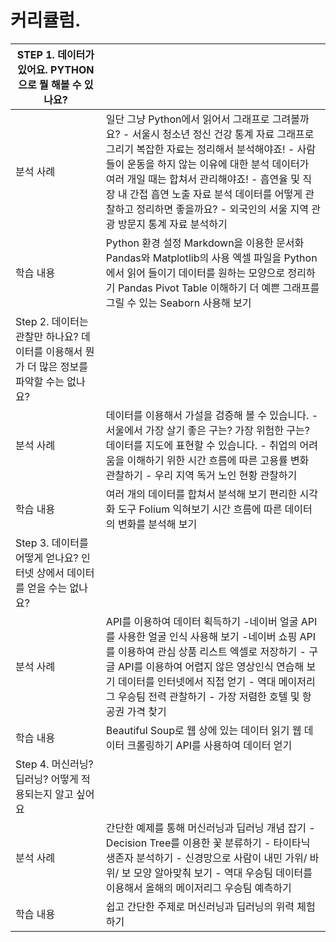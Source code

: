 # 커리큘럼.





| STEP 1. 데이터가 있어요. PYTHON으로 뭘 해볼 수 있나요?       |                                                              |
| ------------------------------------------------------------ | ------------------------------------------------------------ |
| 분석 사례                                                    | 일단 그냥 Python에서 읽어서 그래프로 그려볼까요?     - 서울시 청소년 정신 건강 통계 자료 그래프로 그리기 복잡한 자료는 정리해서 분석해야죠!    - 사람들이 운동을 하지 않는 이유에 대한 분석 데이터가 여러 개일 때는 합쳐서 관리해야죠!     - 흡연율 및 직장 내 간접 흡연 노출 자료 분석 데이터를 어떻게 관찰하고 정리하면 좋을까요?    - 외국인의 서울 지역 관광 방문지 통계 자료 분석하기 |
| 학습 내용                                                    | Python 환경 설정   Markdown을 이용한 문서화   Pandas와 Matplotlib의 사용   엑셀 파일을 Python에서 읽어 들이기   데이터를 원하는 모양으로 정리하기   Pandas Pivot Table 이해하기   더 예쁜 그래프를 그릴 수 있는 Seaborn 사용해 보기 |
| Step 2. 데이터는 관찰만 하나요? 데이터를 이용해서 뭔가 더 많은 정보를 파악할 수는 없나요? |                                                              |
| 분석 사례                                                    | 데이터를 이용해서 가설을 검증해 볼 수 있습니다. - 서울에서 가장 살기 좋은 구는? 가장 위험한 구는? 데이터를 지도에 표현할 수 있습니다. - 취업의 어려움을 이해하기 위한 시간 흐름에 따른 고용률 변화 관찰하기 - 우리 지역 독거 노인 현황 관찰하기 |
| 학습 내용                                                    | 여러 개의 데이터를 합쳐서 분석해 보기   편리한 시각화 도구 Folium 익혀보기   시간 흐름에 따른 데이터의 변화를 분석해 보기 |
| Step 3. 데이터를 어떻게 얻나요? 인터넷 상에서 데이터를 얻을 수는 없나요? |                                                              |
| 분석 사례                                                    | API를 이용하여 데이터 획득하기   -네이버 얼굴 API를 사용한 얼굴 인식 사용해 보기    -네이버 쇼핑 API를 이용하여 관심 상품 리스트 엑셀로 저장하기   - 구글 API를 이용하여 어렵지 않은 영상인식 연습해 보기   데이터를 인터넷에서 직접 얻기   - 역대 메이저리그 우승팀 전력 관찰하기    - 가장 저렴한 호텔 및 항공권 가격 찾기 |
| 학습 내용                                                    | Beautiful Soup로 웹 상에 있는 데이터 읽기   웹 데이터 크롤링하기   API를 사용하여 데이터 얻기 |
| Step 4. 머신러닝? 딥러닝? 어떻게 적용되는지 알고 싶어요      |                                                              |
| 분석 사례                                                    | 간단한 예제를 통해 머신러닝과 딥러닝 개념 잡기    - Decision Tree를 이용한 꽃 분류하기    - 타이타닉 생존자 분석하기    - 신경망으로 사람이 내민 가위/ 바위/ 보 모양 알아맞춰 보기   - 역대 우승팀 데이터를 이용해서 올해의 메이저리그 우승팀 예측하기 |
| 학습 내용                                                    | 쉽고 간단한 주제로 머신러닝과 딥러닝의 위력 체험하기         |